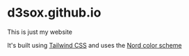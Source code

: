 # d3sox.github.io

This is just my website

It's built using [Tailwind CSS](https://tailwindcss.com/) and uses the [Nord color scheme](https://nordtheme.com)
